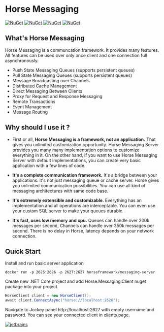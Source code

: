 # Horse Messaging

[![NuGet](https://img.shields.io/nuget/v/Horse.Messaging.Server?label=Server%20NuGet)](https://www.nuget.org/packages/Horse.Messaging.Server)
[![NuGet](https://img.shields.io/nuget/v/Horse.Messaging.Client?label=Client%20NuGet)](https://www.nuget.org/packages/Horse.Messaging.Client)
[![NuGet](https://img.shields.io/nuget/v/Horse.Messaging.Plugins?label=Plugins%20NuGet)](https://www.nuget.org/packages/Horse.Messaging.Plugins)
[![NuGet](https://img.shields.io/nuget/v/Horse.Jockey?label=Jockey%20Panel%20NuGet)](https://www.nuget.org/packages/Horse.Jockey)

## What's Horse Messaging

Horse Messaging is a communcation framework. It provides many features.
All features can be used over only once client and one connection full asynchronously. 

* Push State Messaging Queues (supports persistent queues)
* Pull State Messaging Queues (supports persistent queues)
* Message Broadcasting over Channels
* Distributed Cache Management
* Direct Messaging Between Clients
* Proxy for Request and Response Messaging
* Remote Transactions
* Event Management
* Message Routing

## Why should I use it ?

* First or all, **Horse Messaging is a framework, not an application.**
  That gives you unlimited customization opportunity. 
  Horse Messaging Server provides you many many implementation options to customize everything in it. 
  On the other hand, if you want to use Horse Messaging Server with default implementations, 
  you can create very basic application with a few lines of code.
  
  
* **It's a complete communication framework.**
  It's a bridge between your applications.
  It's not just messaging queue or cache server.
  Horse gives you unlimited communication possibilities.
  You can use all kind of messaging architectures with same code base.


* **It's extremely extensible and customizable.**
  Everything has an implementation and all operations are interceptable.
  You can even use your custom SQL server to make your queues durable.
  

* **It's fast, uses low memory and cpu.**
  Queues can handle over 200k messages per second,
  Channels can handle over 350k messages per second.
  There is no delay in Horse, latency depends on your network connection.


## Quick Start

Install and run basic server application

```docker run -p 2626:2626 -p 2627:2627 horseframework/messaging-server```

Create new .NET Core project and add Horse.Messaging.Client nuget package into your project.

```cs
HorseClient client = new HorseClient();
await client.ConnectAsync("horse://localhost:2626");
```

Navigate to Jockey panel http://localhost:2627 with empty username and password.
You can see your connected client in clients page.


[![jetbrains](https://user-images.githubusercontent.com/21208762/90192662-10043700-ddcc-11ea-9533-c43b99801d56.png)](https://www.jetbrains.com/?from=horse-framework)
